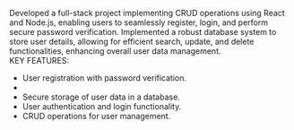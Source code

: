 Developed a full-stack project implementing CRUD operations using React and Node.js, enabling users to seamlessly register, login, and perform secure password verification.
Implemented a robust database system to store user details, allowing for efficient search, update, and delete functionalities, enhancing overall user data management.
<br>KEY FEATURES:<br>
<ul>
  <li>User registration with password verification.<li>
  <li>Secure storage of user data in a database.</li>
  <li>User authentication and login functionality.</li>
  <li>CRUD operations for user management.</li>
</ul>
